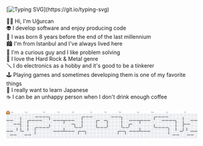 [![Typing SVG](https://readme-typing-svg.demolab.com?font=Fira+Code&weight=500&size=18&pause=1000&color=00FF41&multiline=true&width=435&height=100&lines=Wake+up%2C+Neo...;The+Matrix+has+you...;Follow+the+white+rabbit.;Knock%2C+knock%2C+Neo.)](https://git.io/typing-svg)

<p align="left">👋🏻 Hi, I'm Uğurcan<br>👽 I develop software and enjoy producing code<br>🎂 I was born 8 years before the end of the last millennium<br>🏙️ I'm from Istanbul and I've always lived here<br>👀 I'm a curious guy and I like problem solving<br>🎸 I love the Hard Rock & Metal genre<br>🪛 I do electronics as a hobby and it's good to be a tinkerer<br>🕹️ Playing games and sometimes developing them is one of my favorite things<br>🥢 I really want to learn Japanese<br>☕️ I can be an unhappy person when I don't drink enough coffee</p>

###

<picture>
  <source media="(prefers-color-scheme: dark)" srcset="https://raw.githubusercontent.com/ugurcaneser/ugurcaneser/output/pacman-contribution-graph-dark.svg">
  <source media="(prefers-color-scheme: light)" srcset="https://raw.githubusercontent.com/ugurcaneser/ugurcaneser/output/pacman-contribution-graph.svg">
  <img alt="pacman contribution graph" src="https://raw.githubusercontent.com/ugurcaneser/ugurcaneser/output/pacman-contribution-graph.svg">
</picture>

###
